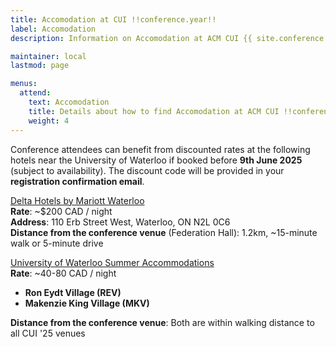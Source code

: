 ```yaml
---
title: Accomodation at CUI !!conference.year!!
label: Accomodation
description: Information on Accomodation at ACM CUI {{ site.conference.year }} in-person.

maintainer: local
lastmod: page

menus:
  attend:
    text: Accomodation
    title: Details about how to find Accomodation at ACM CUI !!conference.year!!.
    weight: 4
---
```


Conference attendees can benefit from discounted rates at the following hotels near the University of Waterloo if booked before **9th June 2025** (subject to availability).
The discount code will be provided in your **registration confirmation email**.  


[Delta Hotels by Mariott Waterloo](https://www.marriott.com/event-reservations/reservation-link.mi?id=1721238500892&key=GRP&app=resvlink)  
**Rate**: ~$200 CAD / night    
**Address**: 110 Erb Street West, Waterloo, ON N2L 0C6   
**Distance from the conference venue** (Federation Hall): 1.2km, ~15-minute walk or 5-minute drive  

[University of Waterloo Summer Accommodations](https://eventworx.uwaterloo.ca/onlinereg/Register/default.aspx?code=C001177)  
**Rate**: ~40-80 CAD / night  
<ul>
  <li><b>Ron Eydt Village (REV)</b></li>
  <li><b>Makenzie King Village (MKV)</b></li>
</ul> 

**Distance from the conference venue**: Both are within walking distance to all CUI '25 venues

